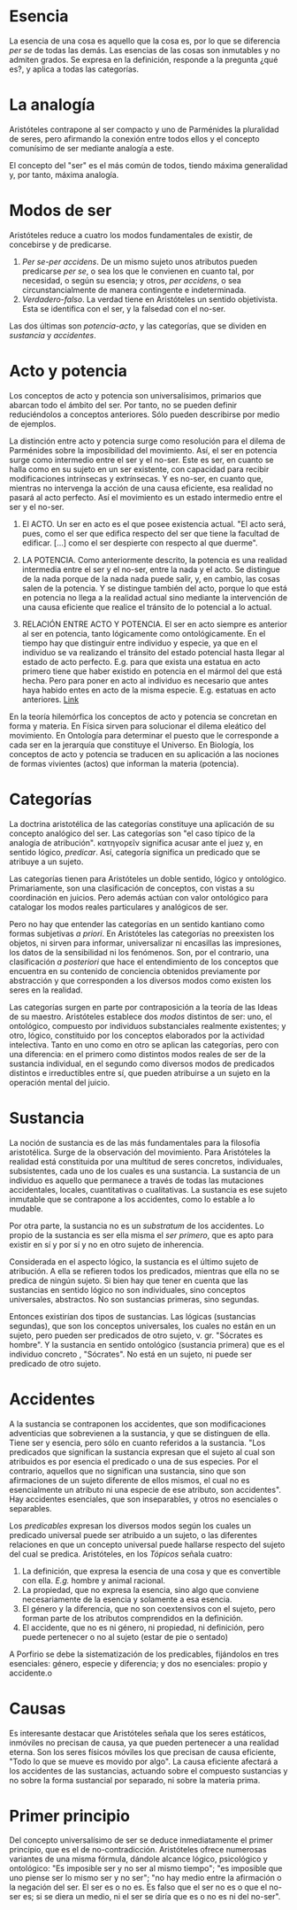 
# Esencia

La esencia de una cosa es aquello que la cosa es, por lo que se diferencia *per se* de todas las demás. Las esencias de las cosas son inmutables y no admiten grados. Se expresa en la definición, responde a la pregunta ¿qué es?, y aplica a todas las categorías.


# La analogía

Aristóteles contrapone al ser compacto y uno de Parménides la pluralidad de seres, pero afirmando la conexión entre todos ellos y el concepto comunísimo de ser mediante analogía a este.

El concepto del "ser" es el más común de todos, tiendo máxima generalidad y, por tanto, máxima analogía.


# Modos de ser

Aristóteles reduce a cuatro los modos fundamentales de existir, de concebirse y de predicarse.

1. *Per se-per accidens*. De un mismo sujeto unos atributos pueden predicarse *per se*, o sea los que le convienen en cuanto tal, por necesidad, o según su esencia; y otros, *per accidens*, o sea circunstancialmente de manera contingente e indeterminada.
2. *Verdadero-falso*. La verdad tiene en Aristóteles un sentido objetivista. Esta se identifica con el ser, y la falsedad con el no-ser.

Las dos últimas son *potencia-acto*, y las categorías, que se dividen en *sustancia* y *accidentes*.

# Acto y potencia

Los conceptos de acto y potencia son universalísimos, primarios que abarcan todo el ámbito del ser. Por tanto, no se pueden definir reduciéndolos a conceptos anteriores. Sólo pueden describirse por medio de ejemplos.

La distinción entre acto y potencia surge como resolución para el dilema de Parménides sobre la imposibilidad del movimiento. Así, el ser en potencia surge como intermedio entre el ser y el no-ser. Este es ser, en cuanto se halla como en su sujeto en un ser existente, con capacidad para recibir modificaciones intrínsecas y extrínsecas. Y es no-ser, en cuanto que, mientras no intervenga la acción de una causa eficiente, esa realidad no pasará al acto perfecto. Así el movimiento es un estado intermedio entre el ser y el no-ser.

1. El ACTO. Un ser en acto es el que posee existencia actual. "El acto será, pues, como el ser que edifica respecto del ser que tiene la facultad de edificar. [...] como el ser despierte con respecto al que duerme".
2. LA POTENCIA. Como anteriormente descrito, la potencia es una realidad intermedia entre el ser y el no-ser, entre la nada y el acto. Se distingue de la nada porque de la nada nada puede salir, y, en cambio, las cosas salen de la potencia. Y se distingue también del acto, porque lo que está en potencia no llega a la realidad actual sino mediante la intervención de una causa eficiente que realice el tránsito de lo potencial a lo actual.

3. RELACIÓN ENTRE ACTO Y POTENCIA. El ser en acto siempre es anterior al ser en potencia, tanto lógicamente como ontológicamente. En el tiempo hay que distinguir entre individuo y especie, ya que en el individuo se va realizando el tránsito del estado potencial hasta llegar al estado de acto perfecto. E.g. para que exista una estatua en acto primero tiene que haber existido en potencia en el mármol del que está hecha. Pero para poner en acto al individuo es necesario que antes haya habido entes en acto de la misma especie. E.g. estatuas en acto anteriores.  [Link](https://chatgpt.com/share/676d7690-28c0-8002-8669-0368050d50e2)

En la teoría hilemórfica los conceptos de acto y potencia se concretan en forma y materia. En Física sirven para solucionar el dilema eleático del movimiento. En Ontología para determinar el puesto que le corresponde a cada ser en la jerarquía que constituye el Universo. En Biología, los conceptos de acto y potencia se traducen en su aplicación a las nociones de formas vivientes (actos) que informan la materia (potencia).

# Categorías

La doctrina aristotélica de las categorías constituye una aplicación de su concepto analógico del ser. Las categorías son "el caso típico de la analogía de atribución". κατηγορεῖν significa acusar ante el juez y, en sentido lógico, *predicar*. Así, categoría significa un predicado que se atribuye a un sujeto.

Las categorías tienen para Aristóteles un doble sentido, lógico y ontológico. Primariamente, son una clasificación de conceptos, con vistas a su coordinación en juicios. Pero además actúan con valor ontológico para catalogar los modos reales particulares y analógicos de ser.

Pero no hay que entender las categorías en un sentido kantiano como formas subjetivas *a priori*. En Aristóteles las categorías no preexisten los objetos, ni sirven para informar, universalizar ni encasillas las impresiones, los datos de la sensibilidad ni los fenómenos. Son, por el contrario, una clasificación *a posteriori* que hace el entendimiento de los conceptos que encuentra en su contenido de conciencia obtenidos previamente por abstracción y que corresponden a los diversos modos como existen los seres en la realidad.

Las categorías surgen en parte por contraposición a la teoría de las Ideas de su maestro. Aristóteles establece dos *modos* distintos de ser: uno, el ontológico, compuesto por individuos substanciales realmente existentes; y otro, lógico, constituido por los conceptos elaborados por la actividad intelectiva. Tanto en uno como en otro se aplican las categorías, pero con una diferencia: en el primero como distintos modos reales de ser de la sustancia individual, en el segundo como diversos modos de predicados distintos e irreductibles entre sí, que pueden atribuirse a un sujeto en la operación mental del juicio.

# Sustancia

La noción de sustancia es de las más fundamentales para la filosofía aristotélica. Surge de la observación del movimiento. Para Aristóteles la realidad está constituida por una multitud de seres concretos, individuales, subsistentes, cada uno de los cuales es una sustancia. La sustancia de un individuo es aquello que permanece a través de todas las mutaciones accidentales, locales, cuantitativas o cualitativas. La sustancia es ese sujeto inmutable que se contrapone a los accidentes, como lo estable a lo mudable.

Por otra parte, la sustancia no es un *substratum* de los accidentes. Lo propio de la sustancia es ser ella misma el *ser primero*, que es apto para existir en sí y por sí y no en otro sujeto de inherencia.

Considerada en el aspecto lógico, la sustancia es el último sujeto de atribución. A ella se refieren todos los predicados, mientras que ella no se predica de ningún sujeto. Si bien hay que tener en cuenta que las sustancias en sentido lógico no son individuales, sino conceptos universales, abstractos. No son sustancias primeras, sino segundas.

Entonces existirían dos tipos de sustancias. Las lógicas (sustancias segundas), que son los conceptos universales, los cuales no están en un sujeto, pero pueden ser predicados de otro sujeto, v. gr. "Sócrates es hombre". Y la sustancia en sentido ontológico (sustancia primera) que es el individuo concreto , "Sócrates". No está en un sujeto, ni puede ser predicado de otro sujeto.


# Accidentes

A la sustancia se contraponen los accidentes, que son modificaciones adventicias que sobrevienen a la sustancia, y que se distinguen de ella. Tiene ser y esencia, pero sólo en cuanto referidos a la sustancia. "Los predicados que significan la sustancia expresan que el sujeto al cual son atribuidos es por esencia el predicado o una de sus especies. Por el contrario, aquellos que no significan una sustancia, sino que son afirmaciones de un sujeto diferente de ellos mismos, el cual no es esencialmente un atributo ni una especie de ese atributo, son accidentes". Hay accidentes esenciales, que son inseparables, y otros no esenciales o separables.

Los *predicables* expresan los diversos modos según los cuales un predicado universal puede ser atribuido a un sujeto, o las diferentes relaciones en que un concepto universal puede hallarse respecto del sujeto del cual se predica. Aristóteles, en los *Tópicos* señala cuatro:
1. La definición, que expresa la esencia de una cosa y que es convertible con ella. *E.g.* hombre y animal racional.
2. La propiedad, que no expresa la esencia, sino algo que conviene necesariamente de la esencia y solamente a esa esencia.
3. El género y la diferencia, que no son coextensivos con el sujeto, pero forman parte de los atributos comprendidos en la definición.
4. El accidente, que no es ni género, ni propiedad, ni definición, pero puede pertenecer o no al sujeto (estar de pie o sentado)

A Porfirio se debe la sistematización de los predicables, fijándolos en tres esenciales: género, especie y diferencia; y dos no esenciales: propio y accidente.o

# Causas

Es interesante destacar que Aristóteles señala que los seres estáticos, inmóviles no precisan de causa, ya que pueden pertenecer a una realidad eterna. Son los seres físicos móviles los que precisan de causa eficiente, "Todo lo que se mueve es movido por algo". La causa eficiente afectará a los accidentes de las sustancias, actuando sobre el compuesto sustancias y no sobre la forma sustancial por separado, ni sobre la materia prima.

# Primer principio

Del concepto universalísimo de ser se deduce inmediatamente el primer principio, que es el de no-contradicción. Aristóteles ofrece numerosas variantes de una misma fórmula, dándole alcance lógico, psicológico y ontológico: "Es imposible ser y no ser al mismo tiempo"; "es imposible que uno piense ser lo mismo ser y no ser"; "no hay medio entre la afirmación o la negación del ser. El ser es o no es. Es falso que el ser no es o que el no-ser es; si se diera un medio, ni el ser se diría que es o no es ni del no-ser".